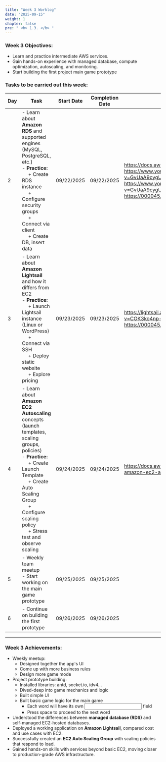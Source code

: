 ```yaml
---
title: "Week 3 Worklog"
date: "2025-09-15"
weight: 1
chapter: false
pre: " <b> 1.3. </b> "
---
```



### Week 3 Objectives:

* Learn and practice intermediate AWS services.
* Gain hands-on experience with managed database, compute optimization, autoscaling, and monitoring.
* Start building the first project main game prototype

### Tasks to be carried out this week:
| Day | Task                                                                                                                                                                                                                                                                              | Start Date | Completion Date | Reference Material                                                                                                                                                                                                                                    |
|-----|-----------------------------------------------------------------------------------------------------------------------------------------------------------------------------------------------------------------------------------------------------------------------------------|------------|-----------------|-------------------------------------------------------------------------------------------------------------------------------------------------------------------------------------------------------------------------------------------------------|
| 2   | - Learn about **Amazon RDS** and supported engines (MySQL, PostgreSQL, etc.) <br> - **Practice:** <br>&emsp; + Create RDS instance <br>&emsp; + Configure security groups <br>&emsp; + Connect via client <br>&emsp; + Create DB, insert data                                     | 09/22/2025 | 09/22/2025      | <https://docs.aws.amazon.com/AmazonRDS/latest/UserGuide/Welcome.html> <https://www.youtube.com/watch?v=GvUaA9cygUk&pp=ygUHYXdzIHJkcw%3D%3D> <https://www.youtube.com/watch?v=GvUaA9cygUk&pp=ygUHYXdzIHJkcw%3D%3D> <https://000045.awsstudygroup.com/> |
| 3   | - Learn about **Amazon Lightsail** and how it differs from EC2 <br> - **Practice:** <br>&emsp; + Launch Lightsail instance (Linux or WordPress) <br>&emsp; + Connect via SSH <br>&emsp; + Deploy static website <br>&emsp; + Explore pricing                                      | 09/23/2025 | 09/23/2025      | <https://lightsail.aws.amazon.com/> <https://www.youtube.com/watch?v=COK3ko4np-0&t=305s&pp=ygUNYXdzIGxpZ2h0c2FpbA%3D%3D> <https://000045.awsstudygroup.com/>                                                                                          |
| 4   | - Learn about **Amazon EC2 Autoscaling** concepts (launch templates, scaling groups, policies) <br> - **Practice:** <br>&emsp; + Create Launch Template <br>&emsp; + Create Auto Scaling Group <br>&emsp; + Configure scaling policy <br>&emsp; + Stress test and observe scaling | 09/24/2025 | 09/24/2025      | <https://docs.aws.amazon.com/autoscaling/ec2/userguide/what-is-amazon-ec2-auto-scaling.html> <https://000045.awsstudygroup.com/>                                                                                                                      |
| 5   | - Weekly team meetup <br> - Start working on the main game prototype                                                                                                                                                                                                              | 09/25/2025 | 09/25/2025      |                                                                                                                                                                                                                                                       |
| 6   | - Continue on building the first prototype                                                                                                                                                                                                                                        | 09/26/2025 | 09/26/2025      |                                                                                                                                                                                                                                                       |

---

### Week 3 Achievements:
* Weekly meetup:
  * Designed together the app's UI
  * Come up with more business rules
  * Design more game mode
* Project prototype building:
  * Installed libraries: antd, socket.io, idv4...
  * Dived-deep into game mechanics and logic
  * Built simple UI
  * Built basic game logic for the main game
    * Each word will have its own <input> field
    * Press space to proceed to the next word
* Understood the differences between **managed database (RDS)** and self-managed EC2-hosted databases.
* Deployed a working application on **Amazon Lightsail**, compared cost and use cases with EC2.
* Successfully created an **EC2 Auto Scaling Group** with scaling policies that respond to load.
* Gained hands-on skills with services beyond basic EC2, moving closer to production-grade AWS infrastructure.  
